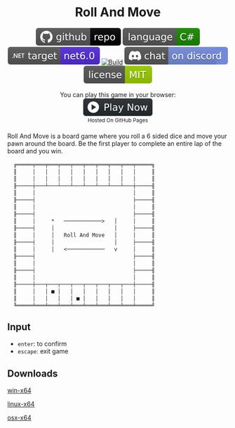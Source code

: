 ﻿<h1 align="center">
	Roll And Move
</h1>

<p align="center">
	<a href="https://github.com/dotnet/dotnet-console-games" alt="GitHub repo"><img alt="flat" src="../../.github/resources/github-repo-black.svg"></a>
	<a href="https://docs.microsoft.com/en-us/dotnet/csharp/" alt="GitHub repo"><img alt="Language C#" src="../../.github/resources/language-csharp.svg"></a>
	<a href="https://dotnet.microsoft.com/download" title="Target Framework" alt="Target Framework"><img src="../../.github/resources/dotnet-badge.svg" /></a>
	<a href="https://github.com/dotnet/dotnet-console-games/actions"><img src="https://github.com/dotnet/dotnet-console-games/workflows/Roll%20And%20Move%20Build/badge.svg" title="Goto Build" alt="Build"></a>
	<a href="https://discord.gg/4XbQbwF" alt="Discord"><img src="../../.github/resources/discord-badge.svg" title="Go To Discord Server" alt="Discord"/></a>
	<a href="../../LICENSE" alt="license"><img src="../../.github/resources/license-MIT-green.svg" /></a>
</p>

<p align="center">
	You can play this game in your browser:
	<br />
	<a href="https://zacharypatten.github.io/dotnet-console-games/Roll%20And%20Move" alt="Play Now">
		<sub><img height="40"src="../../.github/resources/play-badge.svg" title="Play Now" alt="Play Now"/></sub>
	</a>
	<br />
	<sup>Hosted On GitHub Pages</sup>
</p>

Roll And Move is a board game where you roll a 6 sided dice and move your pawn around the board. Be the first 
player to complete an entire lap of the board and you win.

```
  ╔═════╤═══╤═══╤═══╤═══╤═══╤═══╤═══╤═══╤═════╗
  ║     │   │   │   │   │   │   │   │   │     ║
  ║     │   │   │   │   │   │   │   │   │     ║
  ╟─────┼───┴───┴───┴───┴───┴───┴───┴───┼─────╢
  ║     │                               │     ║
  ╟─────┤                               ├─────╢
  ║     │                               │     ║
  ╟─────┤                               ├─────╢
  ║     │     *   ────────────>   │     │     ║
  ╟─────┤     │                   │     ├─────╢
  ║     │     │   Roll And Move   │     │     ║
  ╟─────┤     │                   │     ├─────╢
  ║     │     │   <────────────   v     │     ║
  ╟─────┤                               ├─────╢
  ║     │                               │     ║
  ╟─────┤                               ├─────╢
  ║     │                               │     ║
  ╟─────┼───┬───┬───┬───┬───┬───┬───┬───┼─────╢
  ║     │   │ ■ │   │   │   │   │   │   │     ║
  ║     │   │   │   │ ■ │   │   │   │   │     ║
  ╚═════╧═══╧═══╧═══╧═══╧═══╧═══╧═══╧═══╧═════╝
```

## Input

- `enter`: to confirm
- `escape`: exit game

## Downloads

[win-x64](https://github.com/dotnet/dotnet-console-games/raw/binaries/win-x64/Roll%20And%20Move.exe)

[linux-x64](https://github.com/dotnet/dotnet-console-games/raw/binaries/linux-x64/Roll%20And%20Move)

[osx-x64](https://github.com/dotnet/dotnet-console-games/raw/binaries/osx-x64/Roll%20And%20Move)
